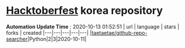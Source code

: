 # [Hacktoberfest](https://hacktoberfest.digitalocean.com/) korea repository 
**Automation Update Time** : 2020-10-13 01:52:51
| url | language | stars | forks | created
|---|---|---|---|---|
|[taetaetae/github-repo-searcher](https://github.com/taetaetae/github-repo-searcher)|Python|2|3|2020-10-11|
